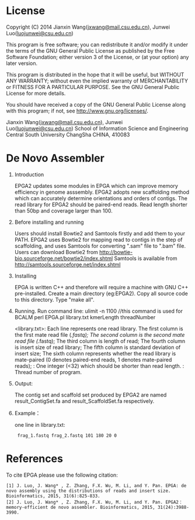 License
=========

Copyright (C) 2014 Jianxin Wang(jxwang@mail.csu.edu.cn), Junwei Luo(luojunwei@csu.edu.cn)

This program is free software; you can redistribute it and/or
modify it under the terms of the GNU General Public License
as published by the Free Software Foundation; either version 3
of the License, or (at your option) any later version.

This program is distributed in the hope that it will be useful,
but WITHOUT ANY WARRANTY; without even the implied warranty of
MERCHANTABILITY or FITNESS FOR A PARTICULAR PURPOSE.  See the
GNU General Public License for more details.

You should have received a copy of the GNU General Public License
along with this program; if not, see <http://www.gnu.org/licenses/>.

Jianxin Wang(jxwang@mail.csu.edu.cn), Junwei Luo(luojunwei@csu.edu.cn)
School of Information Science and Engineering
Central South University
ChangSha
CHINA, 410083


De Novo Assembler
=================
1) Introduction

	EPGA2 updates some modules in EPGA which can improve memory efficiency in genome asssembly. 
	EPGA2 adopts new scaffolding method which can accurately determine orientations and orders of contigs. 
	The read library for EPGA2 should be paired-end reads. Read length shorter than 50bp and coverage larger than 100.
	
2) Before installing and running
	
	Users should install Bowtie2 and Samtools firstly and add them to your PATH. EPGA2 uses Bowtie2 for mapping read to contigs in the step of scaffolding, and uses Samtools for converting ".sam" file to ".bam" file. 
	Users can download Bowtie2 from http://bowtie-bio.sourceforge.net/bowtie2/index.shtml 
	Samtools is available from http://samtools.sourceforge.net/index.shtml

3) Installing

	EPGA is written C++ and therefore will require a machine with GNU C++ pre-installed.
	Create a main directory (eg:EPGA2). Copy all source code to this directory.
	Type "make all".

3) Running.
	Run command line: 
		ulimit -n 1100 //this command is used for BCALM 
		perl EPGA.pl library.txt kmerLength threadNumber

	<library.txt>:
		Each line represents one read library.
		The first column is the first mate read file (*.fastq);
		The second column is the second mate read file (*.fastq);
		The third column is length of read;
		The fourth column is insert size of read library;
		The fifth column is standard deviation of insert size;
		The sixth column represents whether the read library is mate-paired (0 denotes paired-end reads, 1 denotes mate-paired reads);
	<kmerLength>:
		One integer (<32) which should be shorter than read length.
	<threadNumber>:
	Thread number of program.

4) Output:

	The contig set and scaffold set produced by EPGA2 are named result_ContigSet.fa and result_ScaffoldSet.fa respectively.

5) Example：

	one line in library.txt:
	
		frag_1.fastq frag_2.fastq 101 180 20 0

References
=================

To cite EPGA please use the following citation:

	[1] J. Luo, J. Wang* , Z. Zhang, F.X. Wu, M. Li, and Y. Pan. EPGA: de novo assembly using the distributions of reads and insert size. Bioinformatics, 2015, 31(6):825-833.
	[2] J. Luo, J. Wang* , Z. Zhang, F.X. Wu, M. Li, and Y. Pan. EPGA2：memory-efficient de novo assembler. Bioinformatics, 2015, 31(24):3988-3990.


